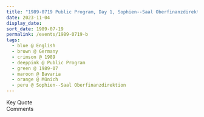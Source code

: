 ```yaml
---
title: "1989-0719 Public Program, Day 1, Sophien--Saal Oberfinanzdirektion, Sophienstraße 6, Münich, Bavaria, Germany"
date: 2023-11-04
display_date: 
sort_date: 1989-07-19
permalink: /events/1989-0719-b
tags:
  - blue @ English
  - brown @ Germany
  - crimson @ 1989
  - deeppink @ Public Program
  - green @ 1989-07
  - maroon @ Bavaria
  - orange @ Münich
  - peru @ Sophien--Saal Oberfinanzdirektion
---
```


<wave-list>
  <list-title color="green" width="75">Key Quote</list-title>
  <list-item color="BlanchedAlmond"  width="200"></list-item>
  <list-item color="Lavender"></list-item>
  <list-item color="BlanchedAlmond"></list-item>
</wave-list>

<br>

<wave-list>
  <list-title color="green" width="75">Comments</list-title>
  <list-item color="BlanchedAlmond"  width="200"></list-item>
  <list-item color="Lavender"></list-item>
  <list-item color="BlanchedAlmond"></list-item>
</wave-list>